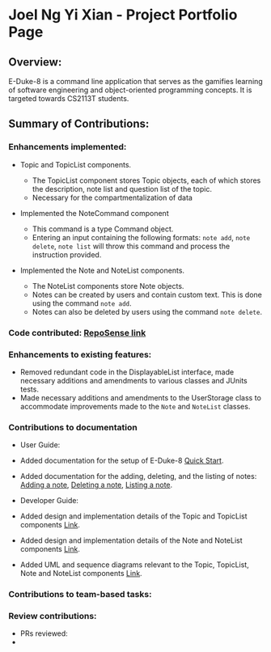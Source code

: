# Joel Ng Yi Xian - Project Portfolio Page

## Overview:

E-Duke-8 is a  command line application that serves as the gamifies learning of software engineering and object-oriented programming concepts. It is targeted towards CS2113T students.


## Summary of Contributions:

### Enhancements implemented:

- Topic and TopicList components. 
  - The TopicList component stores Topic objects, each of which stores the description, note list and question list of the topic.
  - Necessary for the compartmentalization of data

- Implemented the NoteCommand component
  - This command is a type Command object. 
  - Entering an input containing the following formats: ``note add``, ``note delete``, ``note list`` will throw this command and process the instruction provided.

- Implemented the Note and NoteList components.
  - The NoteList components store Note objects.
  - Notes can be created by users and contain custom text. This is done using the command ``note add``.
  - Notes can also be deleted by users using the command ``note delete``.

### Code contributed: [RepoSense link](https://nus-cs2113-ay2021s1.github.io/tp-dashboard/#breakdown=true&search=joelngyx&sort=groupTitle&sortWithin=title&since=2020-09-27&timeframe=commit&mergegroup=&groupSelect=groupByRepos&checkedFileTypes=docs~functional-code~test-code~other&tabOpen=false)

### Enhancements to existing features:

- Removed redundant code in the DisplayableList interface, made necessary additions and amendments to various classes and JUnits tests.
- Made necessary additions and amendments to the UserStorage class to accommodate improvements made to the `Note` and `NoteList` classes.

### Contributions to documentation

- User Guide:
 - Added documentation for the setup of E-Duke-8 [Quick Start](https://ay2021s1-cs2113t-f12-3.github.io/tp/UserGuide.html#2-quick-start).
 - Added documentation for the adding, deleting, and the listing of notes: [Adding a note](https://ay2021s1-cs2113t-f12-3.github.io/tp/UserGuide.html#312-adding-a-note-note-add),
   [Deleting a note](https://ay2021s1-cs2113t-f12-3.github.io/tp/UserGuide.html#313-deleting-a-note-note-delete),
   [Listing a note](https://ay2021s1-cs2113t-f12-3.github.io/tp/UserGuide.html#314-listing-out-notes-note-list).
   
- Developer Guide: 
 - Added design and implementation details of the Topic and TopicList components [Link](TBC).
 - Added design and implementation details of the Note and NoteList components [Link](TBC). 
 - Added UML and sequence diagrams relevant to the Topic, TopicList, Note and NoteList components [Link](TBC).

### Contributions to team-based tasks:

### Review contributions:

- PRs reviewed:
 - 


